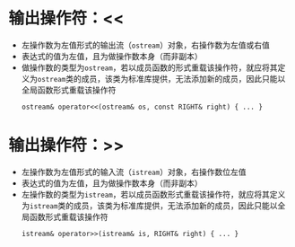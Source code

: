# 输出操作符：<<

* 左操作数为左值形式的输出流（`ostream`）对象，右操作数为左值或右值
* 表达式的值为左值，且为做操作数本身（而非副本）
* 做操作数的类型为`ostream`，若以成员函数的形式重载该操作符，就应将其定义为`ostream`类的成员，该类为标准库提供，无法添加新的成员，因此只能以全局函数形式重载该操作符
  ```
  ostream& operator<<(ostream& os, const RIGHT& right) { ... }
  ```

# 输出操作符：>>

* 左操作数为左值形式的输入流（`istream`）对象，右操作数位左值
* 表达式的值为左值，且为做操作数本身（而非副本）
* 左操作数的类型为`istream`，若以成员函数形式重载该操作符，就应将其定义为`istream`类的成员，该类为标准库提供，无法添加新的成员，因此只能以全局函数形式重载该操作符
  ```
  istream& operator>>(istream& is, RIGHT& right) { ... }
  ```

  